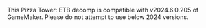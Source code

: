 This Pizza Tower: ETB decomp is compatible with v2024.6.0.205 of GameMaker. Please do not attempt to use below 2024 versions.
